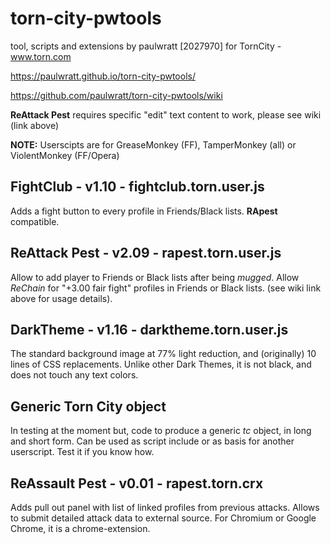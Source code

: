 # torn-city-pwtools
tool, scripts and extensions by paulwratt [2027970] for TornCity - www.torn.com

https://paulwratt.github.io/torn-city-pwtools/

https://github.com/paulwratt/torn-city-pwtools/wiki

**ReAttack Pest** requires specific "edit" text content to work, please see wiki (link above)

**NOTE:** Userscipts are for GreaseMonkey (FF), TamperMonkey (all) or ViolentMonkey (FF/Opera)

## FightClub - v1.10 - fightclub.torn.user.js
Adds a fight button to every profile in Friends/Black lists. **RApest** compatible.

## ReAttack Pest - v2.09 - rapest.torn.user.js
Allow to add player to Friends or Black lists after being _mugged_. Allow _ReChain_ for "+3.00 fair fight" profiles in Friends or Black lists. (see wiki link above for usage details).

## DarkTheme - v1.16 - darktheme.torn.user.js
The standard background image at 77% light reduction, and (originally) 10 lines of CSS replacements. Unlike other Dark Themes, it is not black, and does not touch any text colors.

## Generic Torn City object
In testing at the moment but, code to produce a generic _tc_ object, in long and short form. Can be used as script include or as basis for another userscript. Test it if you know how.

## ReAssault Pest - v0.01 - rapest.torn.crx
Adds pull out panel with list of linked profiles from previous attacks. Allows to submit detailed attack data to external source. For Chromium or Google Chrome, it is a chrome-extension.

